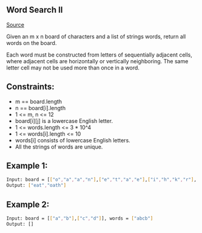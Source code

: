 ## Word Search II
[Source](https://leetcode.com/problems/word-search-ii/)

Given an m x n board of characters and a list of strings words, return all words on the board.

Each word must be constructed from letters of sequentially adjacent cells, where adjacent cells are horizontally or vertically neighboring. The same letter cell may not be used more than once in a word.

## Constraints:
 - m == board.length
 - n == board[i].length
 - 1 <= m, n <= 12
 - board[i][j] is a lowercase English letter.
 - 1 <= words.length <= 3 * 10^4
 - 1 <= words[i].length <= 10
 - words[i] consists of lowercase English letters.
 - All the strings of words are unique.

## Example 1:
```sh
Input: board = [["o","a","a","n"],["e","t","a","e"],["i","h","k","r"],["i","f","l","v"]], words = ["oath","pea","eat","rain"]
Output: ["eat","oath"]
```

## Example 2:
```sh
Input: board = [["a","b"],["c","d"]], words = ["abcb"]
Output: []
```